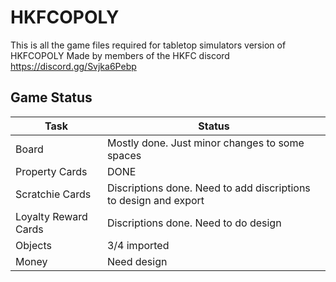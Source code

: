 # HKFCOPOLY
This is all the game files required for tabletop simulators version of HKFCOPOLY
Made by members of the HKFC discord https://discord.gg/Svjka6Pebp

## Game Status
| Task | Status |
| --- | ----------- |
| Board | Mostly done. Just minor changes to some spaces |
| Property Cards | DONE |
|Scratchie Cards|Discriptions done. Need to add discriptions to design and export|
|Loyalty Reward Cards|Discriptions done. Need to do design|
|Objects|3/4 imported|
|Money|Need design|
